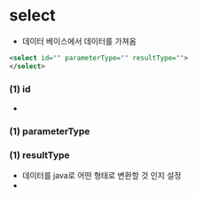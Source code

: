 # select
* 데이터 베이스에서 데이터를 가져옴
```xml
<select id="" parameterType="" resultType="">
</select>
```
### (1) id
* 
### (1) parameterType

### (1) resultType
* 데이터를 java로 어떤 형태로 변환할 것 인지 설정 
* 
